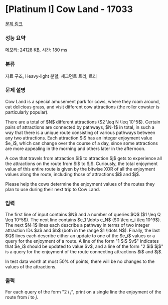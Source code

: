 # [Platinum I] Cow Land - 17033 

[문제 링크](https://www.acmicpc.net/problem/17033) 

### 성능 요약

메모리: 24128 KB, 시간: 180 ms

### 분류

자료 구조, Heavy-light 분할, 세그먼트 트리, 트리

### 문제 설명

<p>Cow Land is a special amusement park for cows, where they roam around, eat delicious grass, and visit different cow attractions (the roller cowster is particularly popular).</p>

<p>There are a total of $N$ different attractions ($2 \leq N \leq 10^5$). Certain pairs of attractions are connected by pathways, $N-1$ in total, in such a way that there is a unique route consisting of various pathways between any two attractions. Each attraction $i$ has an integer enjoyment value $e_i$, which can change over the course of a day, since some attractions are more appealing in the morning and others later in the afternoon.</p>

<p>A cow that travels from attraction $i$ to attraction $j$ gets to experience all the attractions on the route from $i$ to $j$. Curiously, the total enjoyment value of this entire route is given by the bitwise XOR of all the enjoyment values along the route, including those of attractions $i$ and $j$.</p>

<p>Please help the cows determine the enjoyment values of the routes they plan to use during their next trip to Cow Land.</p>

### 입력 

 <p>The first line of input contains $N$ and a number of queries $Q$ ($1 \leq Q \leq 10^5$). The next line contains $e_1 \ldots e_N$ ($0 \leq e_i \leq 10^9$). The next $N-1$ lines each describe a pathway in terms of two integer attraction IDs $a$ and $b$ (both in the range $1 \ldots N$). Finally, the last $Q$ lines each describe either an update to one of the $e_i$ values or a query for the enjoyment of a route. A line of the form "1 $i$ $v$" indicates that $e_i$ should be updated to value $v$, and a line of the form "2 $i$ $j$" is a query for the enjoyment of the route connecting attractions $i$ and $j$.</p>

<p>In test data worth at most 50% of points, there will be no changes to the values of the attractions.</p>

### 출력 

 For each query of the form "2 $i$ $j$", print on a single line the enjoyment of
the route from $i$ to $j$.

